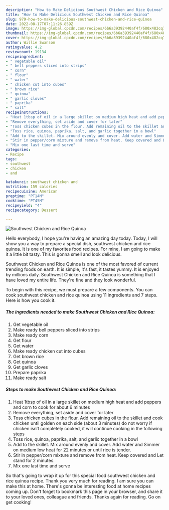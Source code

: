 ```yaml
---
description: "How to Make Delicious Southwest Chicken and Rice Quinoa"
title: "How to Make Delicious Southwest Chicken and Rice Quinoa"
slug: 979-how-to-make-delicious-southwest-chicken-and-rice-quinoa
date: 2022-08-17T07:11:26.859Z
image: https://img-global.cpcdn.com/recipes/6b6a39392440af4f/680x482cq70/southwest-chicken-and-rice-quinoa-recipe-main-photo.jpg
thumbnail: https://img-global.cpcdn.com/recipes/6b6a39392440af4f/680x482cq70/southwest-chicken-and-rice-quinoa-recipe-main-photo.jpg
cover: https://img-global.cpcdn.com/recipes/6b6a39392440af4f/680x482cq70/southwest-chicken-and-rice-quinoa-recipe-main-photo.jpg
author: Willie Swanson
ratingvalue: 4.2
reviewcount: 19134
recipeingredient:
- " vegetable oil"
- " bell peppers sliced into strips"
- " corn"
- " flour"
- " water"
- " chicken cut into cubes"
- " brown rice"
- " quinoa"
- " garlic cloves"
- " paprika"
- " salt"
recipeinstructions:
- "Heat 1tbsp of oil in a large skillet on medium high heat and add peppers and corn to cook for about 6 minutes"
- "Remove everything, set aside and cover for later"
- "Toss chicken cubes in the flour. Add remaining oil to the skillet and cook chicken until golden on each side (about 3 minutes) do not worry if chicken isn’t completely cooked, it will continue cooking in the following steps"
- "Toss rice, quinoa, paprika, salt, and garlic together in a bowl"
- "Add to the skillet. Mix around evenly and cover. Add water and Simmer on medium low heat for 22 minutes or until rice is tender."
- "Stir in pepper/corn mixture and remove from heat. Keep covered and Let stand for 2 minutes."
- "Mix one last time and serve"
categories:
- Recipe
tags:
- southwest
- chicken
- and

katakunci: southwest chicken and 
nutrition: 159 calories
recipecuisine: American
preptime: "PT14M"
cooktime: "PT45M"
recipeyield: "4"
recipecategory: Dessert

---
```



![Southwest Chicken and Rice Quinoa](https://img-global.cpcdn.com/recipes/6b6a39392440af4f/680x482cq70/southwest-chicken-and-rice-quinoa-recipe-main-photo.jpg)

Hello everybody, I hope you're having an amazing day today. Today, I will show you a way to prepare a special dish, southwest chicken and rice quinoa. It is one of my favorites food recipes. For mine, I am going to make it a little bit tasty. This is gonna smell and look delicious.

Southwest Chicken and Rice Quinoa is one of the most favored of current trending foods on earth. It is simple, it's fast, it tastes yummy. It is enjoyed by millions daily. Southwest Chicken and Rice Quinoa is something that I have loved my entire life. They're fine and they look wonderful.




To begin with this recipe, we must prepare a few components. You can cook southwest chicken and rice quinoa using 11 ingredients and 7 steps. Here is how you cook it.

<!--inarticleads1-->

##### The ingredients needed to make Southwest Chicken and Rice Quinoa:

1. Get  vegetable oil
1. Make ready  bell peppers sliced into strips
1. Make ready  corn
1. Get  flour
1. Get  water
1. Make ready  chicken cut into cubes
1. Get  brown rice
1. Get  quinoa
1. Get  garlic cloves
1. Prepare  paprika
1. Make ready  salt




<!--inarticleads2-->

##### Steps to make Southwest Chicken and Rice Quinoa:

1. Heat 1tbsp of oil in a large skillet on medium high heat and add peppers and corn to cook for about 6 minutes
1. Remove everything, set aside and cover for later
1. Toss chicken cubes in the flour. Add remaining oil to the skillet and cook chicken until golden on each side (about 3 minutes) do not worry if chicken isn’t completely cooked, it will continue cooking in the following steps
1. Toss rice, quinoa, paprika, salt, and garlic together in a bowl
1. Add to the skillet. Mix around evenly and cover. Add water and Simmer on medium low heat for 22 minutes or until rice is tender.
1. Stir in pepper/corn mixture and remove from heat. Keep covered and Let stand for 2 minutes.
1. Mix one last time and serve




So that's going to wrap it up for this special food southwest chicken and rice quinoa recipe. Thank you very much for reading. I am sure you can make this at home. There's gonna be interesting food at home recipes coming up. Don't forget to bookmark this page in your browser, and share it to your loved ones, colleague and friends. Thanks again for reading. Go on get cooking!
